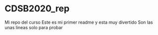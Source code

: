 # CDSB2020_rep
Mi repo del curso
Este es mi primer readme y esta muy divertido
Son las unas lineas solo para probar
